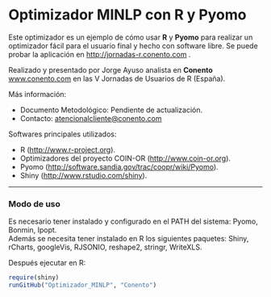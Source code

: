 Optimizador MINLP con R y Pyomo
========================================================
Este optimizador es un ejemplo de cómo usar **R** y **Pyomo** para realizar un optimizador fácil para el usuario final y hecho con software libre. Se puede probar la aplicación en http://jornadas-r.conento.com . 

Realizado y presentado por Jorge Ayuso analista en **Conento** www.conento.com en las V Jornadas de Usuarios de R (España).


Más información:
* Documento Metodológico: Pendiente de actualización.
* Contacto: [atencionalcliente@conento.com](mailto:atencionalcliente@conento.com)

Softwares principales utilizados:
* R (http://www.r-project.org).
* Optimizadores del proyecto COIN-OR (http://www.coin-or.org).
* Pyomo (http://software.sandia.gov/trac/coopr/wiki/Pyomo).
* Shiny (http://www.rstudio.com/shiny).

******
### Modo de uso
Es necesario tener instalado y configurado en el PATH del sistema: Pyomo, Bonmin, Ipopt.  
Además se necesita tener instalado en R los siguientes paquetes: Shiny, rCharts, googleVis, RJSONIO, reshape2, stringr, WriteXLS.  

Después ejecutar en R:


```r
require(shiny)
runGitHub("Optimizador_MINLP", "Conento")
```


